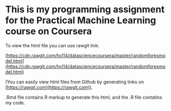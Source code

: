 # This is my programming assignment for the Practical Machine Learning course on Coursera

To view the html file you can use rawgit link:


[https://cdn.rawgit.com/hcl14/datasciencecoursera/master/randomforesmodel.html](https://cdn.rawgit.com/hcl14/datasciencecoursera/master/randomforesmodel.html)

(You can easily view html files from Github by generating links on [https://rawgit.com](https://rawgit.com)).

.Rmd file contains R markup to generate this html, and the .R file contatins my code.
